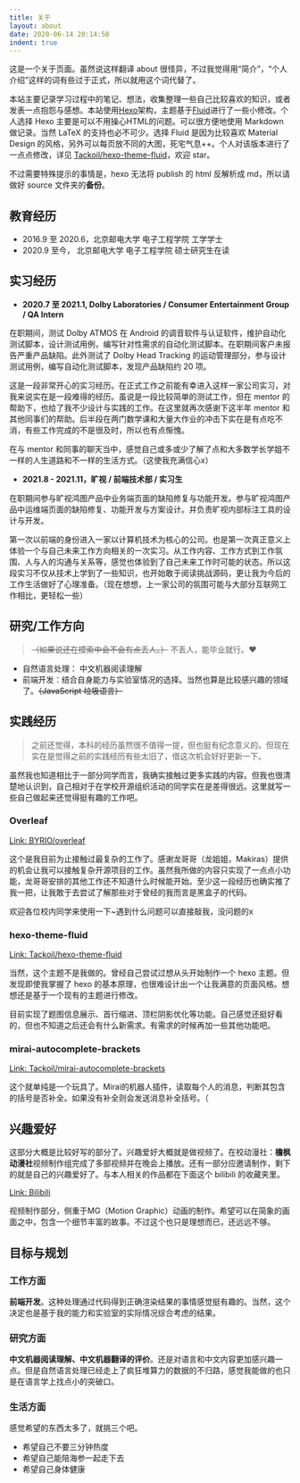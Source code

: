```yaml
---
title: 关于
layout: about
date: 2020-06-14 20:14:50
indent: true
---
```


这是一个关于页面。虽然说这样翻译 about 很怪异，不过我觉得用“简介”，“个人介绍”这样的词有些过于正式，所以就用这个词代替了。

本站主要记录学习过程中的笔记、想法，收集整理一些自己比较喜欢的知识，或者发表一点抱怨与感想。本站使用[Hexo](https://hexo.io/zh-cn/)架构，主题基于[Fluid](https://hexo.fluid-dev.com/docs/)进行了一些小修改。个人选择 Hexo 主要是可以不用操心HTML的问题。可以很方便地使用 Markdown 做记录。当然 LaTeX 的支持也必不可少。选择 Fluid 是因为比较喜欢 Material Design 的风格，另外可以每页放不同的大图，死宅气息++。个人对该版本进行了一点点修改，详见 [Tackoil/hexo-theme-fluid](https://github.com/Tackoil/hexo-theme-fluid)，欢迎 star。

不过需要特殊提示的事情是，hexo 无法将 publish 的 html 反解析成 md，所以请做好 source 文件夹的**备份**。

## 教育经历

- 2016.9 至 2020.6，北京邮电大学 电子工程学院 工学学士
- 2020.9 至今，     北京邮电大学 电子工程学院 硕士研究生在读

## 实习经历

- **2020.7 至 2021.1, Dolby Laboratories / Consumer Entertainment Group / QA Intern**

在职期间，测试 Dolby ATMOS 在 Android 的调音软件与认证软件，维护自动化测试脚本，设计测试用例，编写针对性需求的自动化测试脚本。在职期间客户未报告严重产品缺陷。此外测试了 Dolby Head Tracking 的运动管理部分，参与设计测试用例，编写自动化测试脚本，发现产品缺陷约 20 项。

这是一段非常开心的实习经历。在正式工作之前能有幸进入这样一家公司实习，对我来说实在是一段难得的经历。虽说是一段比较简单的测试工作，但在 mentor 的帮助下，也给了我不少设计与实践的工作。在这里就再次感谢下这半年 mentor 和其他同事们的帮助。后半段在两门数学课和大量大作业的冲击下实在是有点吃不消，有些工作完成的不是很及时，所以也有点惭愧。

在与 mentor 和同事的聊天当中，感觉自己或多或少了解了点和大多数学长学姐不一样的人生道路和不一样的生活方式。（这使我充满信心x）

- **2021.8 - 2021.11，旷视 / 前端技术部 / 实习生**

在职期间参与旷视鸿图产品中业务端页面的缺陷修复与功能开发。参与旷视鸿图产品中运维端页面的缺陷修复、功能开发与方案设计。并负责旷视内部标注工具的设计与开发。

第一次以前端的身份进入一家以计算机技术为核心的公司。也是第一次真正意义上体验一个与自己未来工作方向相关的一次实习。从工作内容、工作方式到工作氛围、人与人的沟通与关系等，感觉也体验到了自己未来工作时可能的状态。所以这段实习不仅从技术上学到了一些知识，也开始敢于阅读挑战源码，更让我为今后的工作生活做好了心理准备。（现在想想，上一家公司的氛围可能与大部分互联网工作相比，更轻松一些）


## 研究/工作方向

> ~~（如果说还在摸索中会不会有点丢人。）~~ 不丢人，能毕业就行。❤️

- 自然语言处理： 中文机器阅读理解
- 前端开发：结合自身能力与实验室情况的选择。当然也算是比较感兴趣的领域了。~~（JavaScript 垃圾语言）~~


## 实践经历

> 之前还觉得，本科的经历虽然很不值得一提，但也挺有纪念意义的。但现在实在是觉得之前的实践经历有些太旧了，借这次机会好好更新一下。

虽然我也知道相比于一部分同学而言，我确实接触过更多实践的内容。但我也很清楚地认识到，自己相对于在学校开源组织活动的同学实在是差得很远。这里就写一些自己做起来还觉得挺有趣的工作吧。

### Overleaf

[Link: BYRIO/overleaf](https://github.com/BYRIO/overleaf)

这个是我目前为止接触过最复杂的工作了。感谢龙哥哥（龙姐姐，Makiras）提供的机会让我可以接触复杂开源项目的工作。虽然我所做的内容只实现了一点点小功能，龙哥哥安排的其他工作还不知道什么时候能开始。至少这一段经历也确实推了我一把，让我敢于去尝试了解那些对于曾经的我而言是黑盒子的代码。

欢迎各位校内同学来使用一下~遇到什么问题可以直接敲我，没问题的x

### hexo-theme-fluid

[Link: Tackoil/hexo-theme-fluid](https://github.com/Tackoil/hexo-theme-fluid)

当然，这个主题不是我做的。曾经自己尝试过想从头开始制作一个 hexo 主题。但发现即使我掌握了 hexo 的基本原理，也很难设计出一个让我满意的页面风格。想想还是基于一个现有的主题进行修改。

目前实现了题图信息展示、首行缩进、顶栏阴影优化等功能。自己感觉还挺好看的，但也不知道之后还会有什么新需求。有需求的时候再加一些其他功能吧。

### mirai-autocomplete-brackets

[Link: Tackoil/mirai-autocomplete-brackets](https://github.com/Tackoil/mirai-autocomplete-brackets)

这个就单纯是一个玩具了。Mirai的机器人插件，读取每个人的消息，判断其包含的括号是否补全。如果没有补全则会发送消息补全括号。（

## 兴趣爱好

这部分大概是比较好写的部分了。兴趣爱好大概就是做视频了。在校动漫社：**檐枫动漫社**视频制作组完成了多部视频并在晚会上播放。还有一部分应邀请制作，剩下的就是自己的兴趣爱好了。与本人相关的作品都在下面这个 bilibili 的收藏夹里。

[Link: Bilibili](https://space.bilibili.com/1760844/favlist?fid=47192744)

视频制作部分，侧重于MG（Motion Graphic）动画的制作。希望可以在简象的画面之中，包含一个细节丰富的故事。不过这个也只是理想而已，还远远不够。

## 目标与规划

### 工作方面

**前端开发**。这种处理通过代码得到正确渲染结果的事情感觉挺有趣的。当然，这个决定也是基于我的能力和实验室的实际情况综合考虑的结果。

### 研究方面

**中文机器阅读理解、中文机器翻译的评价**。还是对语言和中文内容更加感兴趣一点。但是自然语言处理已经走上了疯狂堆算力的数据的不归路，感觉我能做的也只是在语言学上找点小的突破口。

### 生活方面

感觉希望的东西太多了，就挑三个吧。

- 希望自己不要三分钟热度
- 希望自己能陪海参一起走下去
- 希望自己身体健康